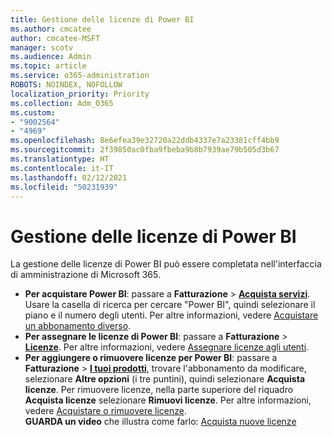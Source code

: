 ```yaml
---
title: Gestione delle licenze di Power BI
ms.author: cmcatee
author: cmcatee-MSFT
manager: scotv
ms.audience: Admin
ms.topic: article
ms.service: o365-administration
ROBOTS: NOINDEX, NOFOLLOW
localization_priority: Priority
ms.collection: Adm_O365
ms.custom:
- "9002564"
- "4969"
ms.openlocfilehash: 8e6efea39e32720a22ddb4337e7a23381cff4bb9
ms.sourcegitcommit: 2f39850ac0fba9fbeba9b8b7939ae79b505d3b67
ms.translationtype: HT
ms.contentlocale: it-IT
ms.lasthandoff: 02/12/2021
ms.locfileid: "50231939"
---
```

# <a name="power-bi-license-management"></a>Gestione delle licenze di Power BI

La gestione delle licenze di Power BI può essere completata nell'interfaccia di amministrazione di Microsoft 365.

- **Per acquistare Power BI**: passare a **Fatturazione** \> **[Acquista servizi](https://go.microsoft.com/fwlink/p/?linkid=868433)**. Usare la casella di ricerca per cercare "Power BI", quindi selezionare il piano e il numero degli utenti. Per altre informazioni, vedere [Acquistare un abbonamento diverso](https://docs.microsoft.com/microsoft-365/commerce/try-or-buy-microsoft-365#buy-a-different-subscription).
- **Per assegnare le licenze di Power BI**: passare a **Fatturazione** > **[Licenze](https://go.microsoft.com/fwlink/p/?linkid=842264)**. Per altre informazioni, vedere [Assegnare licenze agli utenti](https://docs.microsoft.com/microsoft-365/admin/manage/assign-licenses-to-users).
- **Per aggiungere o rimuovere licenze per Power BI**: passare a **Fatturazione** > **[I tuoi prodotti](https://go.microsoft.com/fwlink/p/?linkid=842054)**, trovare l'abbonamento da modificare, selezionare **Altre opzioni** (i tre puntini), quindi selezionare **Acquista licenze**. Per rimuovere licenze, nella parte superiore del riquadro **Acquista licenze** selezionare **Rimuovi licenze**. Per altre informazioni, vedere [Acquistare o rimuovere licenze](https://docs.microsoft.com/microsoft-365/commerce/licenses/buy-licenses).\
**GUARDA un video** che illustra come farlo: [Acquista nuove licenze](https://go.microsoft.com/fwlink/p/?linkid=2154857)